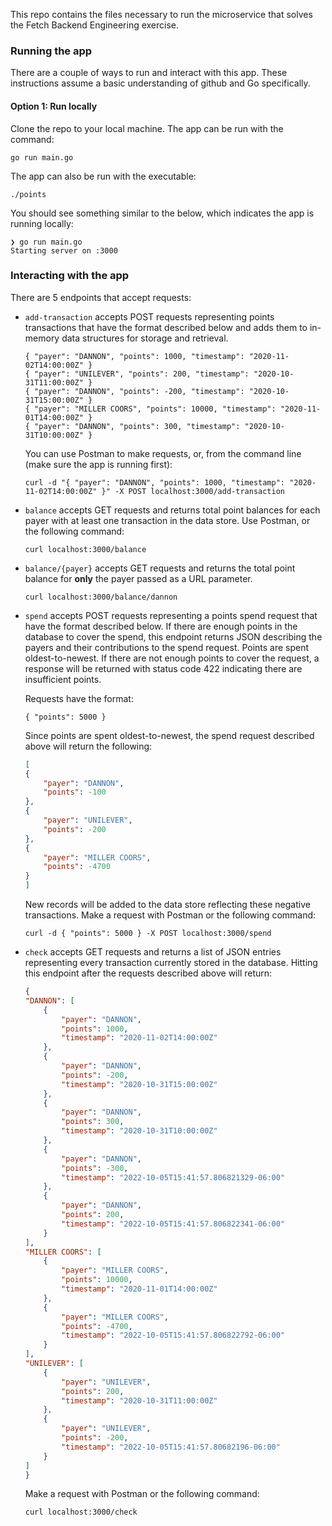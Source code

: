 This repo contains the files necessary to run the microservice that solves the Fetch Backend Engineering exercise.

### Running the app
There are a couple of ways to run and interact with this app. These instructions assume a basic understanding of github and Go specifically.

#### Option 1: Run locally
Clone the repo to your local machine. The app can be run with the command:

```console
go run main.go
```

The app can also be run with the executable:

```console
./points
```

You should see something similar to the below, which indicates the app is running locally:
```console
❯ go run main.go
Starting server on :3000
```

### Interacting with the app
There are 5 endpoints that accept requests:
- `add-transaction` accepts POST requests representing points transactions that have the format described below and adds them to in-memory data structures for storage and retrieval.
    ```
    { "payer": "DANNON", "points": 1000, "timestamp": "2020-11-02T14:00:00Z" }
    { "payer": "UNILEVER", "points": 200, "timestamp": "2020-10-31T11:00:00Z" }
    { "payer": "DANNON", "points": -200, "timestamp": "2020-10-31T15:00:00Z" }
    { "payer": "MILLER COORS", "points": 10000, "timestamp": "2020-11-01T14:00:00Z" }
    { "payer": "DANNON", "points": 300, "timestamp": "2020-10-31T10:00:00Z" }
    ```
    You can use Postman to make requests, or, from the command line (make sure the app is running first):

    ```console
    curl -d "{ "payer": "DANNON", "points": 1000, "timestamp": "2020-11-02T14:00:00Z" }" -X POST localhost:3000/add-transaction
    ```
- `balance` accepts GET requests and returns total point balances for each payer with at least one transaction in the data store. Use Postman, or the following command:
    ```console
    curl localhost:3000/balance
    ```
- `balance/{payer}` accepts GET requests and returns the total point balance for **only** the payer passed as a URL parameter.
    ```console
    curl localhost:3000/balance/dannon
    ```
- `spend` accepts POST requests representing a points spend request that have the format described below. If there are enough points in the database to cover the spend, this endpoint returns JSON describing the payers and their contributions to the spend request. Points are spent oldest-to-newest. If there are not enough points to cover the request, a response will be returned with status code 422 indicating there are insufficient points.

    Requests have the format:
    ```
    { "points": 5000 }
    ```
    Since points are spent oldest-to-newest, the spend request described above will return the following:

    ```json
    [
    {
        "payer": "DANNON",
        "points": -100
    },
    {
        "payer": "UNILEVER",
        "points": -200
    },
    {
        "payer": "MILLER COORS",
        "points": -4700
    }
    ]
    ```
    New records will be added to the data store reflecting these negative transactions.
    Make a request with Postman or the following command:
    ```console
    curl -d { "points": 5000 } -X POST localhost:3000/spend
    ```
- `check` accepts GET requests and returns a list of JSON entries representing every transaction currently stored in the database. Hitting this endpoint after the requests described above will return:
    ```json
  {
    "DANNON": [
        {
            "payer": "DANNON",
            "points": 1000,
            "timestamp": "2020-11-02T14:00:00Z"
        },
        {
            "payer": "DANNON",
            "points": -200,
            "timestamp": "2020-10-31T15:00:00Z"
        },
        {
            "payer": "DANNON",
            "points": 300,
            "timestamp": "2020-10-31T10:00:00Z"
        },
        {
            "payer": "DANNON",
            "points": -300,
            "timestamp": "2022-10-05T15:41:57.806821329-06:00"
        },
        {
            "payer": "DANNON",
            "points": 200,
            "timestamp": "2022-10-05T15:41:57.806822341-06:00"
        }
    ],
    "MILLER COORS": [
        {
            "payer": "MILLER COORS",
            "points": 10000,
            "timestamp": "2020-11-01T14:00:00Z"
        },
        {
            "payer": "MILLER COORS",
            "points": -4700,
            "timestamp": "2022-10-05T15:41:57.806822792-06:00"
        }
    ],
    "UNILEVER": [
        {
            "payer": "UNILEVER",
            "points": 200,
            "timestamp": "2020-10-31T11:00:00Z"
        },
        {
            "payer": "UNILEVER",
            "points": -200,
            "timestamp": "2022-10-05T15:41:57.80682196-06:00"
        }
    ]
  }
    ```
    Make a request with Postman or the following command:
    ```console
    curl localhost:3000/check
    ```

